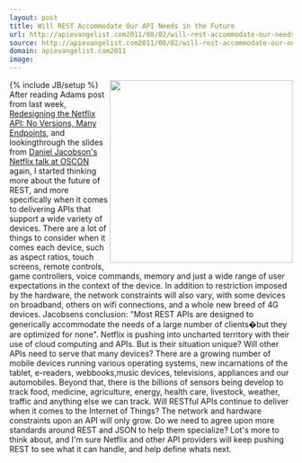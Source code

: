 ```yaml
---
layout: post
title: Will REST Accommodate Our API Needs in the Future
url: http://apievangelist.com2011/08/02/will-rest-accommodate-our-needs-in-the-future/
source: http://apievangelist.com2011/08/02/will-rest-accommodate-our-needs-in-the-future/
domain: apievangelist.com2011
image: 
---
```

{% include JB/setup %}<img src="http://kinlane-productions.s3.amazonaws.com/netflix/netflix-many-devices-using-api.png"  width="325" align="right" />After reading Adams post from last week, <a title="Redesigning the Netflix API No Versions, Many Endpoints" href="http://blog.programmableweb.com/2011/07/28/redesigning-the-netflix-api-no-versions-many-endpoints/">Redesigning the Netflix API: No Versions, Many Endpoints</a>, and lookingthrough the slides from <a title="Daniel Jacobson's NEtflix talk at OSCON" href="http://www.slideshare.net/danieljacobson/redesigning-the-netflix-api-oscon?from=ss_embed">Daniel Jacobson's Netflix talk at OSCON</a> again, I started thinking more about the future of REST, and more specifically when it comes to delivering APIs that support a wide variety of devices.
There are a lot of things to consider when it comes each device, such as aspect ratios, touch screens, remote controls, game controllers, voice commands, memory and just a wide range of user expectations in the context of the device.
In addition to restriction imposed by the hardware, the network constraints will also vary, with some devices on broadband, others on wifi connections, and a whole new breed of 4G devices.
Jacobsens conclusion: "Most REST APIs are designed to generically accommodate the needs of a large number of clients�but they are optimized for none".
Netflix is pushing into uncharted territory with their use of cloud computing and APIs. But is their situation unique? Will other APIs need to serve that many devices?
There are a growing number of mobile devices running various operating systems, new incarnations of the tablet, e-readers, webbooks,music devices, televisions, appliances and our automobiles. Beyond that, there is the billions of sensors being develop to track food, medicine, agriculture, energy, health care, livestock, weather, traffic and anything else we can track.
Will RESTful APIs continue to deliver when it comes to the Internet of Things? The network and hardware constraints upon an API will only grow. Do we need to agree upon more standards around REST and JSON to help them specialize?
Lot's more to think about, and I'm sure Netflix and other API providers will keep pushing REST to see what it can handle, and help define whats next.
